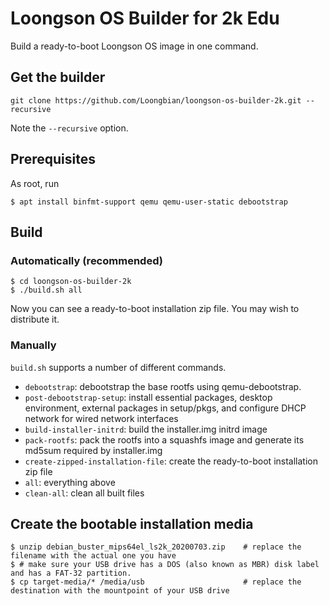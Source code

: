 # Loongson OS Builder for 2k Edu

Build a ready-to-boot Loongson OS image in one command.

## Get the builder

```
git clone https://github.com/Loongbian/loongson-os-builder-2k.git --recursive
```

Note the `--recursive` option.

## Prerequisites

As root, run

```
$ apt install binfmt-support qemu qemu-user-static debootstrap
```

## Build

### Automatically (recommended)

```
$ cd loongson-os-builder-2k
$ ./build.sh all
```

Now you can see a ready-to-boot installation zip file. You may wish to distribute it.

### Manually

`build.sh` supports a number of different commands.

* `debootstrap`: debootstrap the base rootfs using qemu-debootstrap.
* `post-debootstrap-setup`: install essential packages, desktop environment, external packages in setup/pkgs, and configure DHCP network for wired network interfaces
* `build-installer-initrd`: build the installer.img initrd image
* `pack-rootfs`: pack the rootfs into a squashfs image and generate its md5sum required by installer.img
* `create-zipped-installation-file`: create the ready-to-boot installation zip file
* `all`: everything above
* `clean-all`: clean all built files

## Create the bootable installation media

```
$ unzip debian_buster_mips64el_ls2k_20200703.zip    # replace the filename with the actual one you have
$ # make sure your USB drive has a DOS (also known as MBR) disk label and has a FAT-32 partition.
$ cp target-media/* /media/usb                      # replace the destination with the mountpoint of your USB drive
```
